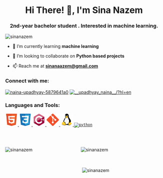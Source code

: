 <h1 align="center">Hi There! 👋, I'm Sina Nazem</h1>
<h3 align="center">2nd-year bachelor student . Interested in machine learning.</h3>

<p align="left"> <img src="https://komarev.com/ghpvc/?username=sinanazem" alt="sinanazem" /> </p>

<!--- 🔭 I’m currently working on [](https://github.com/naina25/SimonGame)-->

- 🌱 I’m currently learning **machine learning**

- 👯 I’m looking to collaborate on **Python based projects**

<!-- - 💬 Ask me about **HTML5, CSS3, Bootstrap 4, Javascript(ES6), React.js, Node.js** -->

- 📫 Reach me at **sinanaazem@gmail.com**

<!-- - 🖊️ Read my technical blogs <a href="https://nanu02d8.medium.com/" target="_blank">here</a>  on Medium.com -->
<!-- 
- ⚡ Fun fact **When I'm stressed, nothing helps me more than singing 🎤.** -->

<p align="left">
<h3 align="left">Connect with me:</h3>
<a href="https://www.linkedin.com/in/sinanazem/" target="blank"><img align="center" src="https://cdn.jsdelivr.net/npm/simple-icons@3.0.1/icons/linkedin.svg" alt="naina-upadhyay-5879641a0" height="30" width="40" /></a>
<!-- <a href="https://fb.com/naina.upadhyay.7902" target="blank"><img align="center" src="https://cdn.jsdelivr.net/npm/simple-icons@3.0.1/icons/facebook.svg" alt="naina.upadhyay.7902" height="30" width="40" /></a> -->
<a href="https://www.instagram.com/sina.nazem" target="blank"><img align="center" src="https://cdn.jsdelivr.net/npm/simple-icons@3.0.1/icons/instagram.svg" alt="__upadhyay_naina__/?hl=en" height="30" width="40" /></a>
</p>

<h3 align="left">Languages and Tools:</h3>
<p align="left">  
    <a href="https://www.w3.org/html/" target="_blank"> 
        <code><img src="https://raw.githubusercontent.com/devicons/devicon/master/icons/html5/html5-original.svg" alt="html5" width="40" height="40"/></code> 
    </a>  
    <a href="https://www.w3schools.com/css/" target="_blank"> 
        <code><img src="https://raw.githubusercontent.com/devicons/devicon/master/icons/css3/css3-original.svg" alt="css3" width="40" height="40"/></code>  
<!--     </a> 
    <a href="https://developer.mozilla.org/en-US/docs/Web/JavaScript" target="_blank"> 
        <code><img src="https://raw.githubusercontent.com/devicons/devicon/master/icons/javascript/javascript-plain.svg" alt="javascript" width="40" height="40"/></code>   -->
<!--     </a>
    <a href="https://getbootstrap.com" target="_blank"> 
        <code><img src="https://raw.githubusercontent.com/devicons/devicon/master/icons/bootstrap/bootstrap-plain.svg" alt="bootstrap" width="40" height="40"/></code>  
<!--     </a> -->
<!--     <a href="https://reactjs.org//" target="_blank"> 
        <code><img src="https://raw.githubusercontent.com/devicons/devicon/master/icons/react/react-original.svg" alt="react" width="40" height="40"/></code>   --> 
<!--     </a>
     <a href="https://nodejs.org/en/" target="_blank"> 
        <code><img src="https://raw.githubusercontent.com/devicons/devicon/master/icons/nodejs/nodejs-original.svg" alt="nodejs" width="40" height="40"/></code>   -->
<!--     </a>
    <a href="https://www.cprogramming.com/" target="_blank"> 
        <code><img src="https://raw.githubusercontent.com/devicons/devicon/master/icons/c/c-original.svg" alt="c" width="40" height="40"/> </code>  -->
    </a> 
    <a href="https://www.w3schools.com/cpp/" target="_blank"> 
        <code><img src="https://raw.githubusercontent.com/devicons/devicon/master/icons/cplusplus/cplusplus-original.svg" alt="cplusplus" width="40" height="40"/></code>  
    </a>
    <a href="https://git-scm.com/" target="_blank"> 
        <code><img src="https://raw.githubusercontent.com/devicons/devicon/master/icons/git/git-original.svg" alt="git" width="40" height="40"/></code>  
    </a> 
    <a href="https://www.linux.org/" target="_blank"> 
        <code><img src="https://raw.githubusercontent.com/devicons/devicon/master/icons/linux/linux-original.svg" alt="linux" width="40" height="40"/></code>  
    </a> 
    <a href="https://https://www.python.org/" target="_blank"> 
          <code><img src="https://cdn3.iconfinder.com/data/icons/logos-and-brands-adobe/512/267_Python-512.png" alt="python" width="40" height="40"/></code>  
      </a>
</p>


<br><br>
<div>
  <img width="48%" height="150vh" align="left" src="https://github-readme-stats.vercel.app/api/top-langs?username=sinanazem&show_icons=true&locale=en&layout=compact&theme=tokyonight" alt="sinanazem" />
  <img width="48%" height="150vh"  src="https://github-readme-streak-stats.herokuapp.com/?user=sinanazem&theme=tokyonight" alt="sinanazem" />
</div>
<br><br>
<p>&nbsp;<img align="center" src="https://github-readme-stats.vercel.app/api?username=sinanazem&show_icons=true&theme=nightowl" alt="sinanazem" /></p>
